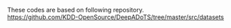 These codes are based on following repository.  
https://github.com/KDD-OpenSource/DeepADoTS/tree/master/src/datasets